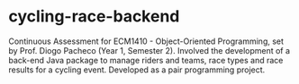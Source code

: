 # cycling-race-backend
Continuous Assessment for ECM1410 - Object-Oriented Programming, set by Prof. Diogo Pacheco (Year 1, Semester 2). Involved the development of a back-end Java package to manage riders and teams, race types and race results for a cycling event. Developed as a pair programming project.
